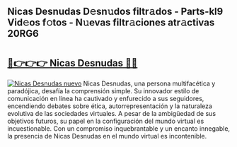 ## Nicas Desnudas D𝚎sn𝚞dos filtr𝚊dos - Parts-kl9 Vid𝚎os f𝚘tos - N𝚞evas filtr𝚊ciones atr𝚊ctivas 20RG6

# <h2><a href="http://mb02f1.tromn.icu/?c=Nicas+Desnudas">🔗👉👉👉 Nicas Desnudas 🔗🔗</a></h2>

[![Nicas Desnudas nuevo](https://i.imgur.com/pEAQMta.gif)](http://mb02f1.tromn.icu/?c=Nicas+Desnudas)
Nicas Desnudas, una persona multifacética y paradójica, desafía la comprensión simple. Su innovador estilo de comunicación en línea ha cautivado y enfurecido a sus seguidores, encendiendo debates sobre ética, autorrepresentación y la naturaleza evolutiva de las sociedades virtuales. A pesar de la ambigüedad de sus objetivos futuros, su papel en la configuración del mundo virtual es incuestionable. Con un compromiso inquebrantable y un encanto innegable, la presencia de Nicas Desnudas en el mundo virtual es incontenible.
